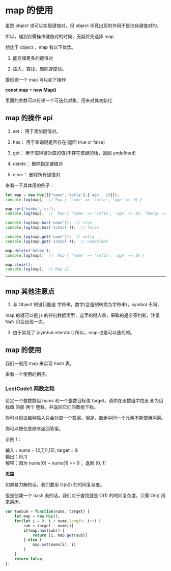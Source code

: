 # map 的使用

虽然 object 也可以实现键值对，但 object 毕竟出现的作用不是仅存键值对的。    

所以，碰到仅需操作键值对的时候，无疑优先选择 map    

想比于 object ，map 有以下优势。    

1. 能存储更多的键值对    

2. 插入，查找，删除速度快。      

要创建一个 map 可以如下操作    

**const map = new Map()**     

里面的参数可以传递一个可迭代对象。用来对其初始化

## map 的操作 api

1. set： 用于添加键值对。     

2. has： 用于查询键是否存在(返回 true or false)    

3. get： 用于取得键对应的值(不存在该键的话，返回 undefined)     

4. delete： 删除指定键值对     

5. clear： 删除所有键值对    

来看一下具体用的例子：    

```js
let map = new Map([["name",'sofia'],['age', 19]]);
console.log(map);  // Map { 'name' => 'sofia', 'age' => 19 }

map.set('hobby','cs');
console.log(map);  //  Map { 'name' => 'sofia', 'age' => 19, 'hobby' => 'cs' }

console.log(map.has('name'));  // true
console.log(map.has('school'));  // false

console.log(map.get('name'));  // sofia
console.log(map.get('school'));  // undefined

map.delete('hobby');
console.log(map);  //  Map { 'name' => 'sofia', 'age' => 19 }

map.clear();
console.log(map);  // Map {}
```    

---

## map 其他注意点

1. 与 Object 的键只能是 字符串，数字(会强制转换为字符串)，symbol 不同，     

map 的键可以是 js 的任何数据类型，这里的键去重，采取的是全等判断，注意 NaN 只会出现一次。     

2. 由于实现了 \[symbol.interator\] 所以，map 也是可以迭代的。     

## map 的使用

我们一般用 map 来实现 hash 表。     

来看一个使用的例子。   

### LeetCode1.两数之和 

给定一个整数数组 nums 和一个整数目标值 target，请你在该数组中找出 和为目标值 的那 两个 整数，并返回它们的数组下标。     
 
你可以假设每种输入只会对应一个答案。但是，数组中同一个元素不能使用两遍。    

你可以按任意顺序返回答案。    

示例 1：    

输入：nums = [2,7,11,15], target = 9     
输出：[0,1]      
解释：因为 nums[0] + nums[1] == 9 ，返回 [0, 1]     

**思路**    

如果暴力解的话，我们要用 O(n2) 的时间复杂度。    

但是创建一个 hash 表的话，我们对于查找就是 O(1) 的时间复杂度，只需 O(n) 用来遍历。     

```js
var twoSum = function(nums, target) {
    let map = new Map();
    for(let i = 0; i < nums.length; i++) {
        sub = target - nums[i]
        if(map.has(sub)) {
            return [i, map.get(sub)]
        } else {
            map.set(nums[i], i)
        }
    }
    return false;
};
```

